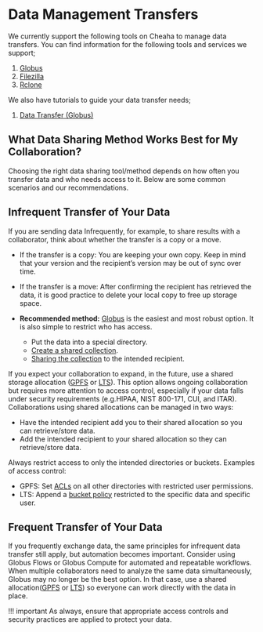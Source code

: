 # Data Management Transfers

We currently support the following tools on Cheaha to manage data transfers. You can find information for the following tools and services we support;

1. [Globus](./globus.md)
1. [Filezilla](./filezilla.md)
1. [Rclone](./rclone.md)

We also have tutorials to guide your data transfer needs;

1. [Data Transfer (Globus)](../transfer/tutorial/index.md)

## What Data Sharing Method Works Best for My Collaboration?

Choosing the right data sharing tool/method depends on how often you transfer data and who needs access to it. Below are some common scenarios and our recommendations.

## Infrequent Transfer of Your Data

If you are sending data Infrequently, for example, to share results with a collaborator, think about whether the transfer is a copy or a move.

- If the transfer is a copy: You are keeping your own copy. Keep in mind that your version and the recipient’s version may be out of sync over time.

- If the transfer is a move: After confirming the recipient has retrieved the data, it is good practice to delete your local copy to free up storage space.

- **Recommended method:** [Globus](../transfer/globus.md) is the easiest and most robust option. It is also simple to restrict who has access.
    - Put the data into a special directory.
    - [Create a shared collection](../transfer/globus.md#creating-a-guest-collection).
    - [Sharing the collection](../transfer/tutorial/globus_organization_tutorial.md#how-do-i-share-a-collection-with-others) to the intended recipient.

If you expect your collaboration to expand, in the future, use a shared storage allocation ([GPFS](../cheaha_storage_gpfs/project_directories.md) or [LTS](../lts/index.md)). This option allows ongoing collaboration but requires more attention to access control, especially if your data falls under security requirements (e.g.HIPAA, NIST 800-171, CUI, and ITAR).  Collaborations using shared allocations can be managed in two ways:

- Have the intended recipient add you to their shared allocation so you can retrieve/store data.
- Add the intended recipient to your shared allocation so they can retrieve/store data.

Always restrict access to only the intended directories or buckets. Examples of access control:

- GPFS: Set [ACLs](../../workflow_solutions/shell.md#manage-researcher-access-to-files-and-directories-getfacl-setfacl) on all other directories with restricted user permissions.
- LTS: Append a [bucket policy](../lts/iam_and_policies.md#bucket-policies) restricted to the specific data and specific user.

## Frequent Transfer of Your Data

If you frequently exchange data, the same principles for infrequent data transfer still apply, but automation becomes important. Consider using Globus Flows or Globus Compute for automated and repeatable workflows. When multiple collaborators need to analyze the same data simultaneously, Globus may no longer be the best option. In that case, use a shared allocation([GPFS](../cheaha_storage_gpfs/project_directories.md) or [LTS](../lts/index.md)) so everyone can work directly with the data in place.

<!-- markdownlint-disable MD046 -->
!!! important
    As always, ensure that appropriate access controls and security practices are applied to protect your data.
<!-- markdownlint-enable MD046 -->
